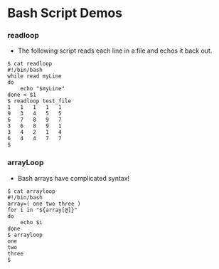# Bash Script Demos

### readloop 
* The following script reads each line in a file and echos it back out.
```
$ cat readloop
#!/bin/bash
while read myLine
do
	echo "$myLine"
done < $1
$ readloop test_file
1	1	1	1	1
9	3	4	5	5
6	7	8	9	7
3	6	8	9	1
3	4	2	1	4
6	4	4	7	7
$
```

### arrayLoop 
* Bash arrays have complicated syntax!

```
$ cat arrayloop
#!/bin/bash
array=( one two three )
for i in "${array[@]}"
do
	echo $i
done
$ arrayloop
one 
two 
three
$
```

